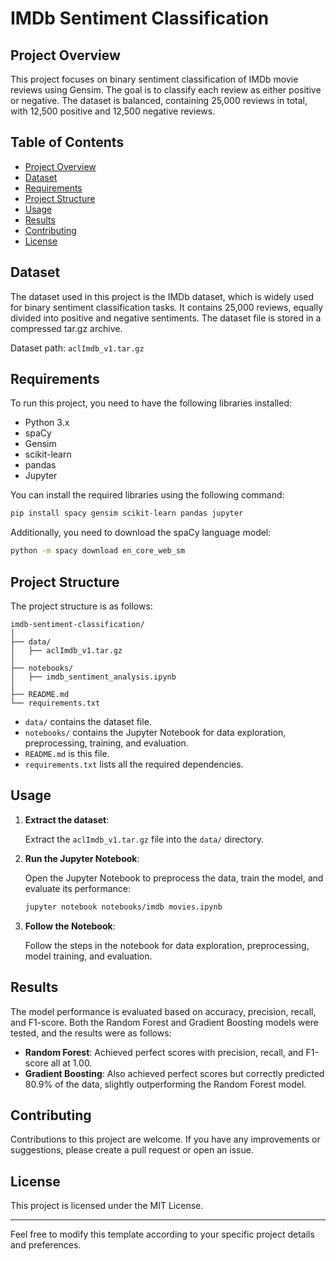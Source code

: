 # IMDb Sentiment Classification

## Project Overview

This project focuses on binary sentiment classification of IMDb movie reviews using Gensim. The goal is to classify each review as either positive or negative. The dataset is balanced, containing 25,000 reviews in total, with 12,500 positive and 12,500 negative reviews.

## Table of Contents

- [Project Overview](#project-overview)
- [Dataset](#dataset)
- [Requirements](#requirements)
- [Project Structure](#project-structure)
- [Usage](#usage)
- [Results](#results)
- [Contributing](#contributing)
- [License](#license)

## Dataset

The dataset used in this project is the IMDb dataset, which is widely used for binary sentiment classification tasks. It contains 25,000 reviews, equally divided into positive and negative sentiments. The dataset file is stored in a compressed tar.gz archive.

Dataset path: `aclImdb_v1.tar.gz`

## Requirements

To run this project, you need to have the following libraries installed:

- Python 3.x
- spaCy
- Gensim
- scikit-learn
- pandas
- Jupyter

You can install the required libraries using the following command:

```sh
pip install spacy gensim scikit-learn pandas jupyter
```

Additionally, you need to download the spaCy language model:

```sh
python -m spacy download en_core_web_sm
```

## Project Structure

The project structure is as follows:

```
imdb-sentiment-classification/
│
├── data/
│   ├── aclImdb_v1.tar.gz
│
├── notebooks/
│   ├── imdb_sentiment_analysis.ipynb
│
├── README.md
└── requirements.txt
```

- `data/` contains the dataset file.
- `notebooks/` contains the Jupyter Notebook for data exploration, preprocessing, training, and evaluation.
- `README.md` is this file.
- `requirements.txt` lists all the required dependencies.

## Usage

1. **Extract the dataset**:

   Extract the `aclImdb_v1.tar.gz` file into the `data/` directory.

2. **Run the Jupyter Notebook**:

   Open the Jupyter Notebook to preprocess the data, train the model, and evaluate its performance:

   ```sh
   jupyter notebook notebooks/imdb movies.ipynb 
   ```

3. **Follow the Notebook**:

   Follow the steps in the notebook for data exploration, preprocessing, model training, and evaluation.

## Results

The model performance is evaluated based on accuracy, precision, recall, and F1-score. Both the Random Forest and Gradient Boosting models were tested, and the results were as follows:

- **Random Forest**: Achieved perfect scores with precision, recall, and F1-score all at 1.00.
- **Gradient Boosting**: Also achieved perfect scores but correctly predicted 80.9% of the data, slightly outperforming the Random Forest model.

## Contributing

Contributions to this project are welcome. If you have any improvements or suggestions, please create a pull request or open an issue.

## License

This project is licensed under the MIT License.

---

Feel free to modify this template according to your specific project details and preferences.
